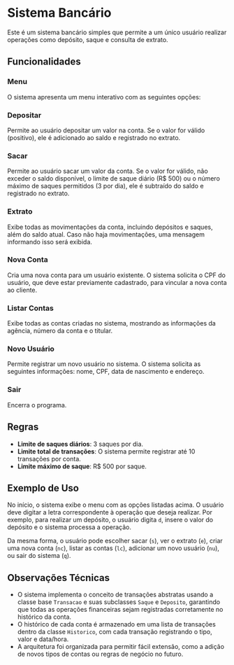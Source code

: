 
# Sistema Bancário

Este é um sistema bancário simples que permite a um único usuário realizar operações como depósito, saque e consulta de extrato.

## Funcionalidades

### Menu

O sistema apresenta um menu interativo com as seguintes opções:

### Depositar

Permite ao usuário depositar um valor na conta. Se o valor for válido (positivo), ele é adicionado ao saldo e registrado no extrato.

### Sacar

Permite ao usuário sacar um valor da conta. Se o valor for válido, não exceder o saldo disponível, o limite de saque diário (R$ 500) ou o número máximo de saques permitidos (3 por dia), ele é subtraído do saldo e registrado no extrato.

### Extrato

Exibe todas as movimentações da conta, incluindo depósitos e saques, além do saldo atual. Caso não haja movimentações, uma mensagem informando isso será exibida.

### Nova Conta

Cria uma nova conta para um usuário existente. O sistema solicita o CPF do usuário, que deve estar previamente cadastrado, para vincular a nova conta ao cliente.

### Listar Contas

Exibe todas as contas criadas no sistema, mostrando as informações da agência, número da conta e o titular.

### Novo Usuário

Permite registrar um novo usuário no sistema. O sistema solicita as seguintes informações: nome, CPF, data de nascimento e endereço.

### Sair

Encerra o programa.

## Regras

- **Limite de saques diários**: 3 saques por dia.
- **Limite total de transações**: O sistema permite registrar até 10 transações por conta.
- **Limite máximo de saque**: R$ 500 por saque.

## Exemplo de Uso

No início, o sistema exibe o menu com as opções listadas acima. O usuário deve digitar a letra correspondente à operação que deseja realizar. Por exemplo, para realizar um depósito, o usuário digita `d`, insere o valor do depósito e o sistema processa a operação. 

Da mesma forma, o usuário pode escolher sacar (`s`), ver o extrato (`e`), criar uma nova conta (`nc`), listar as contas (`lc`), adicionar um novo usuário (`nu`), ou sair do sistema (`q`).

## Observações Técnicas

- O sistema implementa o conceito de transações abstratas usando a classe base `Transacao` e suas subclasses `Saque` e `Deposito`, garantindo que todas as operações financeiras sejam registradas corretamente no histórico da conta.
- O histórico de cada conta é armazenado em uma lista de transações dentro da classe `Historico`, com cada transação registrando o tipo, valor e data/hora.
- A arquitetura foi organizada para permitir fácil extensão, como a adição de novos tipos de contas ou regras de negócio no futuro.
